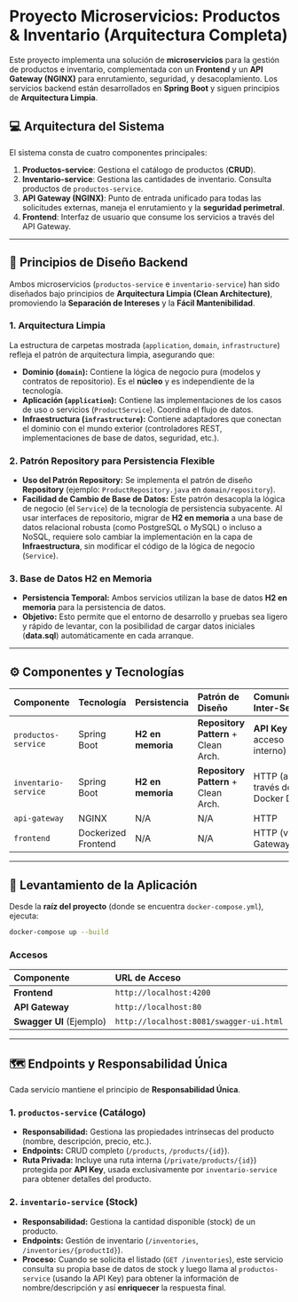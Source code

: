 
# Proyecto Microservicios: Productos & Inventario (Arquitectura Completa)

Este proyecto implementa una solución de **microservicios** para la gestión de productos e inventario, complementada con un **Frontend** y un **API Gateway (NGINX)** para enrutamiento, seguridad, y desacoplamiento. Los servicios backend están desarrollados en **Spring Boot** y siguen principios de **Arquitectura Limpia**.

## 💻 Arquitectura del Sistema

El sistema consta de cuatro componentes principales:

1.  **Productos-service**: Gestiona el catálogo de productos (**CRUD**).
2.  **Inventario-service**: Gestiona las cantidades de inventario. Consulta productos de `productos-service`.
3.  **API Gateway (NGINX)**: Punto de entrada unificado para todas las solicitudes externas, maneja el enrutamiento y la **seguridad perimetral**.
4.  **Frontend**: Interfaz de usuario que consume los servicios a través del API Gateway.

-----

## 💎 Principios de Diseño Backend

Ambos microservicios (`productos-service` e `inventario-service`) han sido diseñados bajo principios de **Arquitectura Limpia (Clean Architecture)**, promoviendo la **Separación de Intereses** y la **Fácil Mantenibilidad**.

### 1\. Arquitectura Limpia

La estructura de carpetas mostrada (`application`, `domain`, `infrastructure`) refleja el patrón de arquitectura limpia, asegurando que:

  * **Dominio (`domain`):** Contiene la lógica de negocio pura (modelos y contratos de repositorio). Es el **núcleo** y es independiente de la tecnología.
  * **Aplicación (`application`):** Contiene las implementaciones de los casos de uso o servicios (`ProductService`). Coordina el flujo de datos.
  * **Infraestructura (`infrastructure`):** Contiene adaptadores que conectan el dominio con el mundo exterior (controladores REST, implementaciones de base de datos, seguridad, etc.).

### 2\. Patrón Repository para Persistencia Flexible

  * **Uso del Patrón Repository:** Se implementa el patrón de diseño **Repository** (ejemplo: `ProductRepository.java` en `domain/repository`).
  * **Facilidad de Cambio de Base de Datos:** Este patrón desacopla la lógica de negocio (el `Service`) de la tecnología de persistencia subyacente. Al usar interfaces de repositorio, migrar de **H2 en memoria** a una base de datos relacional robusta (como PostgreSQL o MySQL) o incluso a NoSQL, requiere solo cambiar la implementación en la capa de **Infraestructura**, sin modificar el código de la lógica de negocio (`Service`).

### 3\. Base de Datos H2 en Memoria

  * **Persistencia Temporal:** Ambos servicios utilizan la base de datos **H2 en memoria** para la persistencia de datos.
  * **Objetivo:** Esto permite que el entorno de desarrollo y pruebas sea ligero y rápido de levantar, con la posibilidad de cargar datos iniciales (**data.sql**) automáticamente en cada arranque.

-----

## ⚙️ Componentes y Tecnologías

| Componente | Tecnología | Persistencia | Patrón de Diseño | Comunicación Inter-Servicio |
| :--- | :--- | :--- | :--- | :--- |
| `productos-service` | Spring Boot | **H2 en memoria** | **Repository Pattern** + Clean Arch. | **API Key** (para acceso interno) |
| `inventario-service` | Spring Boot | **H2 en memoria** | **Repository Pattern** + Clean Arch. | HTTP (a través de Docker DNS) |
| `api-gateway` | NGINX | N/A | N/A | HTTP |
| `frontend` | Dockerized Frontend | N/A | N/A | HTTP (vía API Gateway) |

-----

## 🚀 Levantamiento de la Aplicación

Desde la **raíz del proyecto** (donde se encuentra `docker-compose.yml`), ejecuta:

```bash
docker-compose up --build
```

### Accesos

| Componente | URL de Acceso |
| :--- | :--- |
| **Frontend** | `http://localhost:4200` |
| **API Gateway** | `http://localhost:80` |
| **Swagger UI** (Ejemplo) | `http://localhost:8081/swagger-ui.html` |

-----

## 🗺️ Endpoints y Responsabilidad Única

Cada servicio mantiene el principio de **Responsabilidad Única**.

### 1\. `productos-service` (Catálogo)

  * **Responsabilidad:** Gestiona las propiedades intrínsecas del producto (nombre, descripción, precio, etc.).
  * **Endpoints:** CRUD completo (`/products`, `/products/{id}`).
  * **Ruta Privada:** Incluye una ruta interna (`/private/products/{id}`) protegida por **API Key**, usada exclusivamente por `inventario-service` para obtener detalles del producto.

### 2\. `inventario-service` (Stock)

  * **Responsabilidad:** Gestiona la cantidad disponible (stock) de un producto.
  * **Endpoints:** Gestión de inventario (`/inventories`, `/inventories/{productId}`).
  * **Proceso:** Cuando se solicita el listado (`GET /inventories`), este servicio consulta su propia base de datos de stock y luego llama al `productos-service` (usando la API Key) para obtener la información de nombre/descripción y así **enriquecer** la respuesta final.